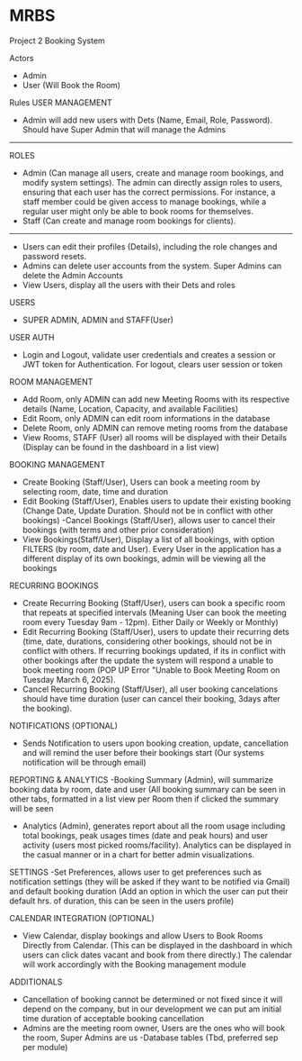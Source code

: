 ﻿# MRBS
Project 2 Booking System

Actors
- Admin
- User (Will Book the Room)

Rules
USER MANAGEMENT
- Admin will add new users with Dets (Name, Email, Role, Password). Should have Super Admin that will manage the Admins
-----------------------------------------------------------------------------------
ROLES
- Admin (Can manage all users, create and manage room bookings, and modify system settings). The admin can directly assign roles to users, ensuring that each user has the correct permissions. For instance, a staff member could be given access to manage bookings, while a regular user might only be able to book rooms for themselves.
- Staff (Can create and manage room bookings for clients).
----------------------------------------------------------------------------------
- Users can edit their profiles (Details), including the role changes and password resets.
- Admins can delete user accounts from the system. Super Admins can delete the Admin Accounts
- View Users, display all the users with their Dets and roles

USERS
- SUPER ADMIN, ADMIN and STAFF(User)

USER AUTH
- Login and Logout, validate user credentials and creates a session or JWT token for Authentication. For logout, clears user session or token


ROOM MANAGEMENT
- Add Room, only ADMIN can add new Meeting Rooms with its respective details (Name, Location, Capacity, and available Facilities)
- Edit Room, only ADMIN can edit room informations in the database
- Delete Room, only ADMIN can remove meting rooms from the database
- View Rooms, STAFF (User) all rooms will be displayed with their Details (Display can be found in the dashboard in a list view)


BOOKING MANAGEMENT
- Create Booking (Staff/User), Users can book a meeting room by selecting room, date, time and duration
- Edit Booking (Staff/User), Enables users to update their existing booking (Change Date, Update Duration. Should not be in conflict with other bookings)
-Cancel Bookings (Staff/User), allows user to cancel their bookings (with terms and other prior consideration)
- View Bookings(Staff/User), Display a list of all bookings, with option FILTERS (by room, date and User). Every User in the application has a different display of its own bookings, admin will be viewing all the bookings


RECURRING BOOKINGS
- Create Recurring Booking (Staff/User), users can book a specific room that repeats at specified intervals (Meaning User can book the meeting room every Tuesday 9am - 12pm). Either Daily or Weekly or Monthly)
- Edit Recurring Booking (Staff/User), users to update their recurring dets (time, date, durations, considering other bookings, should not be in conflict with others. If recurring bookings updated, if its in conflict with other bookings after the update the system will respond a unable to book meeting room (POP UP Error "Unable to Book Meeting Room on Tuesday March 6, 2025).
- Cancel Recurring Booking (Staff/User), all user booking cancelations should have time duration (user can cancel their booking, 3days after the booking).


NOTIFICATIONS (OPTIONAL)
- Sends Notification to users upon booking creation, update, cancellation and will remind the user before their bookings start (Our systems notification will be through email)


REPORTING & ANALYTICS 
-Booking Summary (Admin), will summarize booking data by room, date and user (All booking summary can be seen in other tabs, formatted in a list view per Room then if clicked the summary will be seen
- Analytics (Admin), generates report about all the room usage including total bookings, peak usages times (date and peak hours) and user activity (users most picked rooms/facility). Analytics can be displayed in the casual manner or in a chart for better admin visualizations.

SETTINGS
-Set Preferences, allows user to get preferences such as notification settings (they will be asked if they want to be notified via Gmail) and default booking duration (Add an option in which the user can put their default hrs. of duration, this can be seen in the users profile)


CALENDAR INTEGRATION (OPTIONAL)
- View Calendar, display bookings and allow Users to Book Rooms Directly from Calendar. (This can be displayed in the dashboard in which users can click dates vacant and book from there directly.) The calendar will work accordingly with the Booking management module


ADDITIONALS
- Cancellation of booking cannot be determined or not fixed since it will depend on the company, but in our development we can put am initial time duration of acceptable booking cancellation
- Admins are the meeting room owner, Users are the ones who will book the room, Super Admins are us
-Database tables (Tbd, preferred sep per module)
